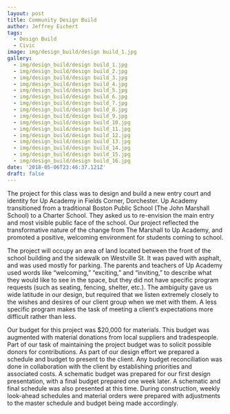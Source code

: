 ```yaml
---
layout: post
title: Community Design Build
author: Jeffrey Eichert
tags:
  - Design Build
  - Civic
image: img/design_build/design build_1.jpg
gallery:
  - img/design_build/design build_1.jpg
  - img/design_build/design build_2.jpg
  - img/design_build/design build_3.jpg
  - img/design_build/design build_4.jpg
  - img/design_build/design build_5.jpg
  - img/design_build/design build_6.jpg
  - img/design_build/design build_7.jpg
  - img/design_build/design build_8.jpg
  - img/design_build/design build_9.jpg
  - img/design_build/design build_10.jpg
  - img/design_build/design build_11.jpg
  - img/design_build/design build_12.jpg
  - img/design_build/design build_13.jpg
  - img/design_build/design build_14.jpg
  - img/design_build/design build_15.jpg
  - img/design_build/design build_16.jpg
date: '2018-05-06T23:46:37.121Z'
draft: false
---
```


The project for this class was to design and build a new entry court and identity for Up Academy in Fields Corner, Dorchester. Up Academy transitioned from a traditional Boston Public School (The John Marshall School) to a Charter School. They asked us to re-envision the main entry and most visible public face of the school. Our project reflected the transformative nature of the change from The Marshall to Up Academy, and promoted a positive, welcoming environment for students coming to school.

The project will occupy an area of land located between the front of the school building and the sidewalk on Westville St. It was paved with asphalt, and was used mostly for parking. The parents and teachers of Up Academy used words like “welcoming,” “exciting,” and “inviting,” to describe what they would like to see in the space, but they did not have specific program requests (such as seating, fencing, shelter, etc.). The ambiguity gave us wide latitude in our design, but required that we listen extremely closely to the wishes and desires of our client group when we met with them. A less specific program makes the task of meeting a client’s expectations more difficult rather than less.

Our budget for this project was \$20,000 for materials. This budget was augmented with material donations from local suppliers and tradespeople. Part of our task of maintaining the project budget was to solicit possible donors for contributions. As part of our design effort we prepared a schedule and budget to present to the client. Any budget reconciliation was done in collaboration with the client by establishing priorities and associated costs. A schematic budget was prepared for our first design presentation, with a final budget prepared one week later. A schematic and final schedule was also presented at this time. During construction, weekly look-ahead schedules and material orders were prepared with adjustments to the master schedule and budget being made accordingly.
